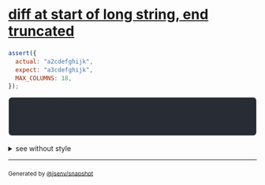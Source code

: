 # [diff at start of long string, end truncated](../../string.test.js#L108)

```js
assert({
  actual: "a2cdefghijk",
  expect: "a3cdefghijk",
  MAX_COLUMNS: 18,
});
```

![img](throw.svg)

<details>
  <summary>see without style</summary>

```console
AssertionError: actual and expect are different

actual: "a2cdefg"…
expect: "a3cdefg"…
```

</details>

---
<sub>
  Generated by <a href="https://github.com/jsenv/core/tree/main/packages/independent/snapshot">@jsenv/snapshot</a>
</sub>